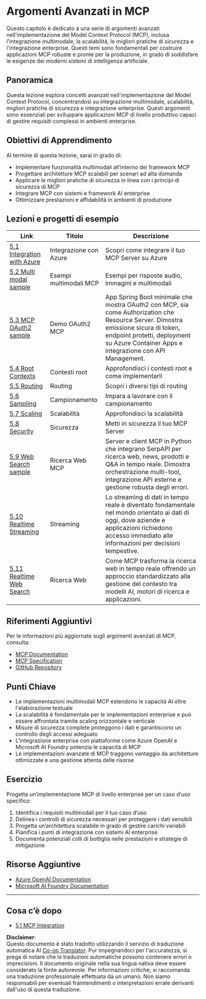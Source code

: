 <!--
CO_OP_TRANSLATOR_METADATA:
{
  "original_hash": "b1cffc51b82049ac3d5e88db0ff4a0a1",
  "translation_date": "2025-06-12T23:42:36+00:00",
  "source_file": "05-AdvancedTopics/README.md",
  "language_code": "it"
}
-->
# Argomenti Avanzati in MCP

Questo capitolo è dedicato a una serie di argomenti avanzati nell'implementazione del Model Context Protocol (MCP), inclusa l'integrazione multimodale, la scalabilità, le migliori pratiche di sicurezza e l'integrazione enterprise. Questi temi sono fondamentali per costruire applicazioni MCP robuste e pronte per la produzione, in grado di soddisfare le esigenze dei moderni sistemi di intelligenza artificiale.

## Panoramica

Questa lezione esplora concetti avanzati nell'implementazione del Model Context Protocol, concentrandosi su integrazione multimodale, scalabilità, migliori pratiche di sicurezza e integrazione enterprise. Questi argomenti sono essenziali per sviluppare applicazioni MCP di livello produttivo capaci di gestire requisiti complessi in ambienti enterprise.

## Obiettivi di Apprendimento

Al termine di questa lezione, sarai in grado di:

- Implementare funzionalità multimodali all’interno dei framework MCP
- Progettare architetture MCP scalabili per scenari ad alta domanda
- Applicare le migliori pratiche di sicurezza in linea con i principi di sicurezza di MCP
- Integrare MCP con sistemi e framework AI enterprise
- Ottimizzare prestazioni e affidabilità in ambienti di produzione

## Lezioni e progetti di esempio

| Link | Titolo | Descrizione |
|------|--------|-------------|
| [5.1 Integration with Azure](./mcp-integration/README.md) | Integrazione con Azure | Scopri come integrare il tuo MCP Server su Azure |
| [5.2 Multi modal sample](./mcp-multi-modality/README.md) | Esempi multimodali MCP | Esempi per risposte audio, immagini e multimodali |
| [5.3 MCP OAuth2 sample](../../../05-AdvancedTopics/mcp-oauth2-demo) | Demo OAuth2 MCP | App Spring Boot minimale che mostra OAuth2 con MCP, sia come Authorization che Resource Server. Dimostra emissione sicura di token, endpoint protetti, deployment su Azure Container Apps e integrazione con API Management. |
| [5.4 Root Contexts](./mcp-root-contexts/README.md) | Contesti root | Approfondisci i contesti root e come implementarli |
| [5.5 Routing](./mcp-routing/README.md) | Routing | Scopri i diversi tipi di routing |
| [5.6 Sampling](./mcp-sampling/README.md) | Campionamento | Impara a lavorare con il campionamento |
| [5.7 Scaling](./mcp-scaling/README.md) | Scalabilità | Approfondisci la scalabilità |
| [5.8 Security](./mcp-security/README.md) | Sicurezza | Metti in sicurezza il tuo MCP Server |
| [5.9 Web Search sample](./web-search-mcp/README.md) | Ricerca Web MCP | Server e client MCP in Python che integrano SerpAPI per ricerca web, news, prodotti e Q&A in tempo reale. Dimostra orchestrazione multi-tool, integrazione API esterne e gestione robusta degli errori. |
| [5.10 Realtime Streaming](./mcp-realtimestreaming/README.md) | Streaming | Lo streaming di dati in tempo reale è diventato fondamentale nel mondo orientato ai dati di oggi, dove aziende e applicazioni richiedono accesso immediato alle informazioni per decisioni tempestive. |
| [5.11 Realtime Web Search](./mcp-realtimesearch/README.md) | Ricerca Web | Come MCP trasforma la ricerca web in tempo reale offrendo un approccio standardizzato alla gestione del contesto tra modelli AI, motori di ricerca e applicazioni. |

## Riferimenti Aggiuntivi

Per le informazioni più aggiornate sugli argomenti avanzati di MCP, consulta:
- [MCP Documentation](https://modelcontextprotocol.io/)
- [MCP Specification](https://spec.modelcontextprotocol.io/)
- [GitHub Repository](https://github.com/modelcontextprotocol)

## Punti Chiave

- Le implementazioni multimodali MCP estendono le capacità AI oltre l'elaborazione testuale
- La scalabilità è fondamentale per le implementazioni enterprise e può essere affrontata tramite scaling orizzontale e verticale
- Misure di sicurezza complete proteggono i dati e garantiscono un controllo degli accessi adeguato
- L’integrazione enterprise con piattaforme come Azure OpenAI e Microsoft AI Foundry potenzia le capacità di MCP
- Le implementazioni avanzate di MCP traggono vantaggio da architetture ottimizzate e una gestione attenta delle risorse

## Esercizio

Progetta un’implementazione MCP di livello enterprise per un caso d’uso specifico:

1. Identifica i requisiti multimodali per il tuo caso d’uso
2. Delinea i controlli di sicurezza necessari per proteggere i dati sensibili
3. Progetta un’architettura scalabile in grado di gestire carichi variabili
4. Pianifica i punti di integrazione con sistemi AI enterprise
5. Documenta potenziali colli di bottiglia nelle prestazioni e strategie di mitigazione

## Risorse Aggiuntive

- [Azure OpenAI Documentation](https://learn.microsoft.com/en-us/azure/ai-services/openai/)
- [Microsoft AI Foundry Documentation](https://learn.microsoft.com/en-us/ai-services/)

---

## Cosa c’è dopo

- [5.1 MCP Integration](./mcp-integration/README.md)

**Disclaimer**:  
Questo documento è stato tradotto utilizzando il servizio di traduzione automatica AI [Co-op Translator](https://github.com/Azure/co-op-translator). Pur impegnandoci per l'accuratezza, si prega di notare che le traduzioni automatiche possono contenere errori o imprecisioni. Il documento originale nella sua lingua nativa deve essere considerato la fonte autorevole. Per informazioni critiche, si raccomanda una traduzione professionale effettuata da un umano. Non siamo responsabili per eventuali fraintendimenti o interpretazioni errate derivanti dall'uso di questa traduzione.